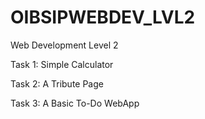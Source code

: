 # OIBSIPWEBDEV_LVL2

Web Development Level 2 

Task 1: Simple Calculator 

Task 2: A Tribute Page  

Task 3: A Basic To-Do WebApp

